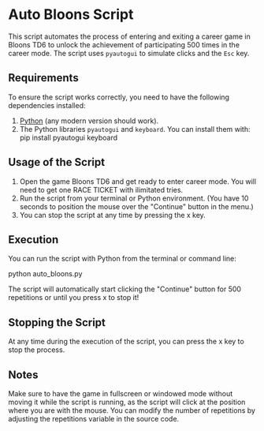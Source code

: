 # Auto Bloons Script

This script automates the process of entering and exiting a career game in Bloons TD6 to unlock the achievement of participating 500 times in the career mode. The script uses `pyautogui` to simulate clicks and the `Esc` key.

## Requirements

To ensure the script works correctly, you need to have the following dependencies installed:

1. [Python](https://www.python.org/downloads/) (any modern version should work).
2. The Python libraries `pyautogui` and `keyboard`. You can install them with:
   pip install pyautogui keyboard

## Usage of the Script
1. Open the game Bloons TD6 and get ready to enter career mode. You will need to get one RACE TICKET with ilimitated tries.
2. Run the script from your terminal or Python environment. (You have 10 seconds to position the mouse over the "Continue" button in the menu.)
3. You can stop the script at any time by pressing the x key.

## Execution
You can run the script with Python from the terminal or command line:

   python auto_bloons.py

The script will automatically start clicking the "Continue" button for 500 repetitions or until you press x to stop it!

## Stopping the Script
At any time during the execution of the script, you can press the x key to stop the process.

## Notes
Make sure to have the game in fullscreen or windowed mode without moving it while the script is running, as the script will click at the position where you are with the mouse.
You can modify the number of repetitions by adjusting the repetitions variable in the source code.